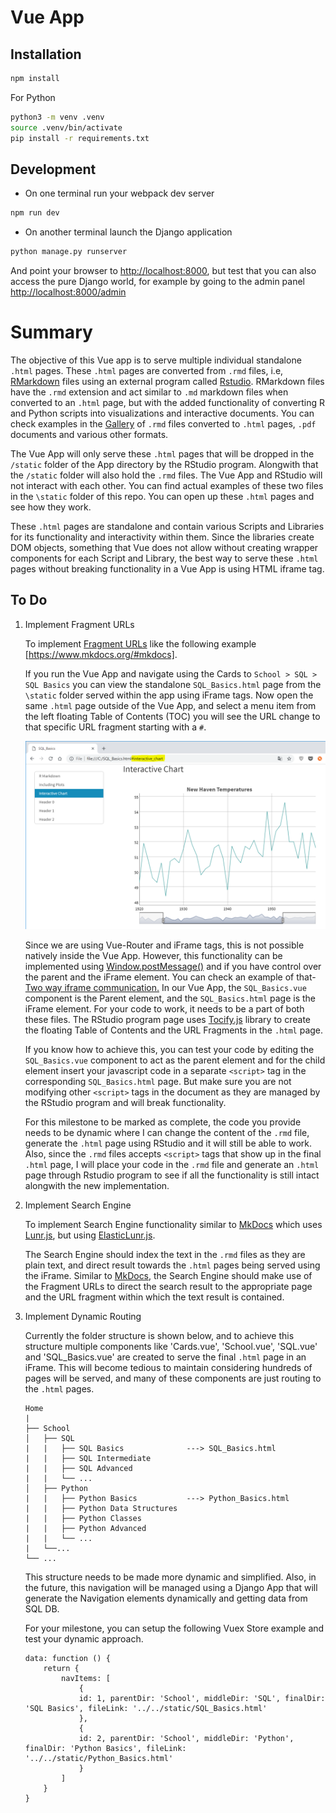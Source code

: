 # Vue App

## Installation

```bash
npm install
```
For Python 

```bash
python3 -m venv .venv
source .venv/bin/activate
pip install -r requirements.txt
```

## Development

* On one terminal run your webpack dev server

```bash
npm run dev
```

* On another terminal launch the Django application

```bash
python manage.py runserver
```

And point your browser to [http://localhost:8000](), but test that you can also access the pure Django world, for example by going to the admin panel [http://localhost:8000/admin]()

# Summary

The objective of this Vue app is to serve multiple individual standalone `.html` pages. These `.html` pages are converted from `.rmd` files, i.e, [RMarkdown](https://rmarkdown.rstudio.com/) files using an external program called [Rstudio](https://www.rstudio.com/). RMarkdown files have the `.rmd` extension and act similar to `.md` markdown files when converted to an `.html` page, but with the added functionality of converting R and Python scripts into visualizations and interactive documents. You can check examples in the [Gallery](https://rmarkdown.rstudio.com/gallery.html) of `.rmd` files converted to `.html` pages, `.pdf` documents and various other formats.

The Vue App will only serve these `.html` pages that will be dropped in the `/static` folder of the App directory by the RStudio program. Alongwith that the `/static` folder will also hold the `.rmd` files. The Vue App and RStudio will not interact with each other. You can find actual examples of these two files in the `\static` folder of this repo. You can open up these `.html` pages and see how they work.

These `.html` pages are standalone and contain various Scripts and Libraries for its functionality and interactivity within them. Since the libraries create DOM objects, something that Vue does not allow without creating wrapper components for each Script and Library, the best way to serve these `.html` pages without breaking functionality in a Vue App is using HTML iframe tag.

## To Do

1. Implement Fragment URLs

    To implement [Fragment URLs](https://blog.httpwatch.com/2011/03/01/6-things-you-should-know-about-fragment-urls/) like the following example [https://www.mkdocs.org/#mkdocs].

    If you run the Vue App and navigate using the Cards to `School > SQL > SQL Basics` you can view the standalone `SQL_Basics.html` page from the `\static` folder served within the app using iFrame tags. Now open the same `.html` page outside of the Vue App, and select a menu item from the left floating Table of Contents (TOC) you will see the URL change to that specific URL fragment starting with a `#`.

    ![](\static\img\001.png)
    
    Since we are using Vue-Router and iFrame tags, this is not possible natively inside the Vue App. However, this functionality can be implemented using [Window.postMessage()](https://developer.mozilla.org/en-US/docs/Web/API/Window/postMessage) and if you have control over the parent and the iFrame element. You can check an example of that- [Two way iframe communication.](https://gist.github.com/pbojinov/8965299) In our Vue App, the `SQL_Basics.vue` component is the Parent element, and the `SQL_Basics.html` page is the iFrame element. For your code to work, it needs to be a part of both these files. The RStudio program page uses [Tocify.js](http://gregfranko.com/jquery.tocify.js/) library to create the floating Table of Contents and the URL Fragments in the `.html` page.

    If you know how to achieve this, you can test your code by editing the `SQL_Basics.vue` component to act as the parent element and for the child element insert your javascript code in a separate `<script>` tag in the corresponding `SQL_Basics.html` page. But make sure you are not modifying other `<script>` tags in the document as they are managed by the RStudio program and will break functionality.

    For this milestone to be marked as complete, the code you provide needs to be dynamic where I can change the content of the `.rmd` file, generate the `.html` page using RStudio and it will still be able to work. Also, since the `.rmd` files accepts `<script>` tags that show up in the final `.html` page, I will place your code in the `.rmd` file and generate an `.html` page through Rstudio program to see if all the functionality is still intact alongwith the new implementation.

2. Implement Search Engine

    To implement Search Engine functionality similar to [MkDocs](https://www.mkdocs.org/user-guide/configuration/#search) which uses [Lunr.js](https://lunrjs.com/), but using [ElasticLunr.js](http://elasticlunr.com/).

    The Search Engine should index the text in the `.rmd` files as they are plain text, and direct result towards the `.html` pages being served using the iFrame. Similar to [MkDocs](https://www.mkdocs.org/), the Search Engine should make use of the Fragment URLs to direct the search result to the appropriate page and the URL fragment within which the text result is contained.

3. Implement Dynamic Routing

    Currently the folder structure is shown below, and to achieve this structure multiple components like 'Cards.vue', 'School.vue', 'SQL.vue' and 'SQL_Basics.vue' are created to serve the final `.html` page in an iFrame. This will become tedious to maintain considering hundreds of pages will be served, and many of these components are just routing to the `.html` pages.

    ```
    Home
    |
    ├── School
    │   ├── SQL
    |   |   ├── SQL Basics              ---> SQL_Basics.html
    |   |   ├── SQL Intermediate
    |   |   ├── SQL Advanced
    |   |   └── ...
    │   ├── Python
    |   |   ├── Python Basics           ---> Python_Basics.html
    |   |   ├── Python Data Structures
    |   |   ├── Python Classes
    |   |   ├── Python Advanced
    |   |   └── ...
    |   └──...   
    └── ...
    ```

    This structure needs to be made more dynamic and simplified. Also, in the future, this navigation will be managed using a Django App that will generate the Navigation elements dynamically and getting data from SQL DB.
    
    For your milestone, you can setup the following Vuex Store example and test your dynamic approach.

    ```
    data: function () {
        return {
            navItems: [
                {  
                id: 1, parentDir: 'School', middleDir: 'SQL', finalDir: 'SQL Basics', fileLink: '../../static/SQL_Basics.html'
                },
                {
                id: 2, parentDir: 'School', middleDir: 'Python', finalDir: 'Python Basics', fileLink: '../../static/Python_Basics.html'
                }
            ]
        }
    }
```